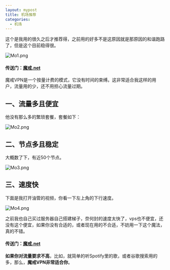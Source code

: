 ```yaml
---
layout: mypost
title: 机场推荐
categories:
  - 机场
---
```

这个是我用的很久之后才推荐得，之前用的好多不是这原因就是那原因的和谐跑路了，但是这个目前稳得很。

![Mo1.png](https://inurl.top/usr/uploads/2023/05/3934785057.png)

#### 传送门：[魔戒.net](https://mojie.app/#/register?code=38cCCMyi)

魔戒VPN是一个按量计费的模式，它没有时间的束缚。这非常适合我这样的用户，流量用的少，还不用担心流量过期。

## 一、流量多且便宜

他没有那么多的繁琐套餐，套餐如下：

![Mo2.png](https://inurl.top/usr/uploads/2023/05/3013723563.png)

## 二、节点多且稳定

大概数了下，有近50个节点。

![Mo3.png](https://inurl.top/usr/uploads/2023/05/3320300957.png)

## 三、速度快

下面是我打开油管的视频，你看一下左上角的下行速度。

![Mo4.png](https://inurl.top/usr/uploads/2023/05/14111027.png)

之前我也自己买过服务器自己搭建梯子，奈何封的速度太快了，vps也不便宜，还没有这个便宜，如果你没有合适的，或者现在用的不合适，不妨用一下这个魔法，真的不错。

#### 传送门：[魔戒.net](https://mojie.app/#/register?code=38cCCMyi)

**如果你对流量要求不高**，比如，就简单的听Spotify里的歌，或者谷歌搜索用的多，那么，**魔戒VPN非常适合你**。